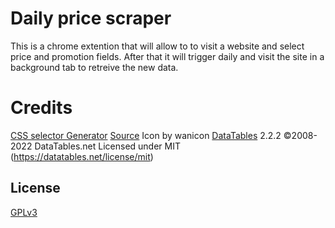 # Daily price scraper

This is a chrome extention that will allow to to visit a website and select price and promotion fields. After that it will trigger daily and visit the site in a background tab to retreive the new data.

# Credits

[CSS selector Generator](https://www.npmjs.com/package/css-selector-generator)
[Source](https://cdn.jsdelivr.net/npm/css-selector-generator)
Icon by wanicon
[DataTables](https://datatables.net/) 2.2.2
©2008-2022 DataTables.net
Licensed under MIT (https://datatables.net/license/mit)

## License

[GPLv3](https://www.gnu.org/licenses/gpl-3.0.html)